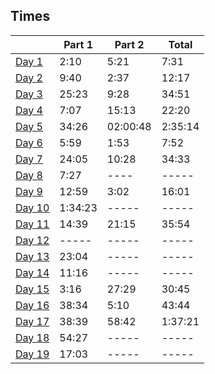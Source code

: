 ## Times
|                 | Part 1  | Part 2    | Total   |
|-----------------|---------|-----------|---------|
| [Day 1](day01)  | 2:10    | 5:21      | 7:31    |
| [Day 2](day02)  | 9:40    | 2:37      | 12:17   |
| [Day 3](day03)  | 25:23   | 9:28      | 34:51   |
| [Day 4](day04)  | 7:07    | 15:13     | 22:20   |
| [Day 5](day05)  | 34:26   | 02:00:48  | 2:35:14 |
| [Day 6](day06)  | 5:59    | 1:53      | 7:52    |
| [Day 7](day07)  | 24:05   | 10:28     | 34:33	  |
| [Day 8](day08)  | 7:27    | ----      | -----	  |
| [Day 9](day09)  | 12:59   | 3:02      | 16:01	  |
| [Day 10](day10) | 1:34:23 | -----     | -----	  |
| [Day 11](day11) | 14:39   | 21:15     | 35:54	  |
| [Day 12]()      | -----   | -----     | -----	  |
| [Day 13](day13) | 23:04   | -----     | -----	  |
| [Day 14](day14) | 11:16   | -----     | -----	  |
| [Day 15](day15) | 3:16    | 27:29     | 30:45	  |
| [Day 16](day16) | 38:34   | 5:10      | 43:44	  |
| [Day 17](day17) | 38:39   | 58:42     | 1:37:21 |
| [Day 18](day18) | 54:27   | -----     | -----   |
| [Day 19](day19) | 17:03   | -----     | -----   |